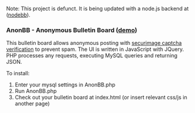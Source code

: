 Note: This project is defunct. It is being updated with a node.js backend at ([nodebb](https://github.com/sfmiller940/nodebb)).

### AnonBB - Anonymous Bulletin Board ([demo](http://poibella.org/pi))

This bulletin board allows anonymous posting with [securimage captcha verification](https://www.phpcaptcha.org/) to prevent spam. The UI is written in JavaScript with JQuery. PHP processes any requests, executing MySQL queries and returning JSON.

To install:

1. Enter your mysql settings in AnonBB.php 
2. Run AnonBB.php
3. Check out your bulletin board at index.html (or insert relevant css/js in another page)
